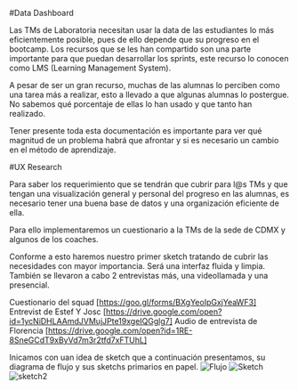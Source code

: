 #Data Dashboard

Las TMs de Laboratoria necesitan usar la data de las estudiantes lo más eficientemente posible, pues de ello depende
que su progreso en el bootcamp. Los recursos que se les han compartido son una parte importante para que puedan desarrollar
los sprints, este recurso lo conocen como LMS (Learning Management System).

A pesar de ser un gran recurso, muchas de las alumnas lo perciben como una tarea más a realizar, esto a llevado a que
algunas alumnas lo postergue. No sabemos qué porcentaje de ellas lo han usado y que tanto han realizado.

Tener presente toda esta documentación es importante para ver qué magnitud de un problema habrá que afrontar y si es necesario un cambio
en el método de aprendizaje.

#UX Research

Para saber los requerimiento que se tendrán que cubrir para l@s TMs  y  que tengan una visualización general y personal del progreso en las alumnas, es necesario
tener una buena base de datos y una organización eficiente de ella.

Para ello implementaremos un cuestionario a la TMs de la sede de CDMX y algunos de los coaches.

Conforme a esto haremos nuestro primer sketch tratando de cubrir las necesidades con mayor importancia. Será una interfaz fluida y limpia. También se llevaron a cabo 2 entrevistas más, una videollamada y una presencial.

Cuestionario del squad [https://goo.gl/forms/BXgYeoIpGxjYeaWF3]
Entrevist de  Estef Y Josc [https://drive.google.com/open?id=1ycNiDHLAAmdJVMujJPte19xgeIQGglg7]
Audio de entrevista de Florencia [https://drive.google.com/open?id=1RE-8SneGCdT9xByVd7m3r2tfd7xFTUhL]


Inicamos con uan idea de sketch que a continuación presentamos, su diagrama de flujo y sus sketchs primarios en papel.
 ![Flujo](/Images/Flujo.png)
 ![Sketch](/Images/sketch1.png)
 ![sketch2](/Images/sketch2.png)
